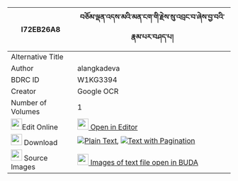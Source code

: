 |I72EB26A8|བཅོམ་ལྡན་འདས་མའི་མན་ངག་གི་རྗེས་སུ་འབྲང་བ་ཞེས་བྱ་བའི་རྣམ་པར་བཤད་པ། 
| --- | --- 
|Alternative Title |
|Author| alangkadeva
|BDRC ID | W1KG3394
|Creator | Google OCR
|Number of Volumes| 1
|<img width="25" src="https://img.icons8.com/color/25/000000/edit-property.png">Edit Online| [<img width="25" src="https://avatars.githubusercontent.com/u/45091458?s=200&v=4"> Open in Editor](http://editor.openpecha.org/I72EB26A8)
|<img width="25" src="https://img.icons8.com/fluent/48/000000/download-2.png"/>  Download | [![](https://img.icons8.com/color/20/000000/txt.png)Plain Text](https://github.com/Openpecha/I72EB26A8/releases/download/v1/chomdende_ma_i_mengak_gi_jesu__plain_I72EB26A8.zip), [![](https://img.icons8.com/color/20/000000/txt.png)Text with Pagination](https://github.com/Openpecha/I72EB26A8/releases/download/v1/chomdende_ma_i_mengak_gi_jesu__pages_I72EB26A8.zip)
|<img width="25" src="https://img.icons8.com/plasticine/100/000000/pictures-folder.png"/>  Source Images | [<img width="25" src="https://library.bdrc.io/icons/BUDA-small.svg"> Images of text file open in BUDA](https://library.bdrc.io/show/bdr:W1KG3394)